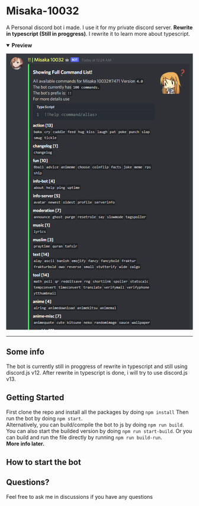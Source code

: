 # Misaka-10032

A Personal discord bot i made. I use it for my private discord server. **Rewrite in typescript (Still in proggress)**. I rewrite it to learn more about typescript.

<details open>
  <summary><b>Preview</b></summary>
  <p align="center">
    <img src="https://raw.githubusercontent.com/Dadangdut33/Misaka-10032-ts/master/preview.png">
  </p>
</details>

---

## Some info

The bot is currently still in proggress of rewrite in typescript and still using discord.js v12. After rewrite in typescript is done, i will try to use discord.js v13.

## Getting Started

First clone the repo and install all the packages by doing `npm install` Then run the bot by doing `npm start`. \
Alternatively, you can build/compile the bot to js by doing `npm run build`. You can also start the builded version by doing `npm run start-build`. Or you can build and run the file directly by running `npm run build-run`. \
**More info later.**

## How to start the bot

## Questions?

Feel free to ask me in discussions if you have any questions
